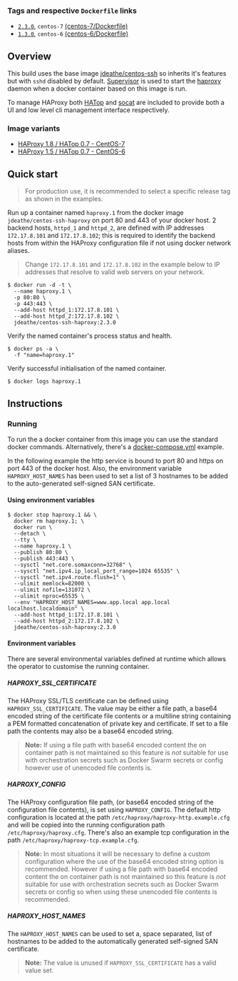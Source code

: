 ### Tags and respective `Dockerfile` links

- [`2.3.0`](https://github.com/jdeathe/centos-ssh-haproxy/releases/tag/2.3.0), `centos-7` [(centos-7/Dockerfile)](https://github.com/jdeathe/centos-ssh-haproxy/blob/centos-7/Dockerfile)
- [`1.3.0`](https://github.com/jdeathe/centos-ssh-haproxy/releases/tag/1.3.0), `centos-6` [(centos-6/Dockerfile)](https://github.com/jdeathe/centos-ssh-haproxy/blob/centos-6/Dockerfile)

## Overview

This build uses the base image [jdeathe/centos-ssh](https://github.com/jdeathe/centos-ssh) so inherits it's features but with `sshd` disabled by default. [Supervisor](http://supervisord.org/) is used to start the [haproxy](http://www.haproxy.org/) daemon when a docker container based on this image is run.

To manage HAProxy both [HATop](http://feurix.org/projects/hatop/) and [socat](http://www.dest-unreach.org/socat/) are included to provide both a UI and low level cli management interface respectively.

### Image variants

- [HAProxy 1.8 / HATop 0.7 - CentOS-7](https://github.com/jdeathe/centos-ssh-haproxy/blob/centos-7)
- [HAProxy 1.5 / HATop 0.7 - CentOS-6](https://github.com/jdeathe/centos-ssh-haproxy/blob/centos-6)

## Quick start

> For production use, it is recommended to select a specific release tag as shown in the examples.

Run up a container named `haproxy.1` from the docker image `jdeathe/centos-ssh-haproxy` on port 80 and 443 of your docker host. 2 backend hosts, `httpd_1` and `httpd_2`, are defined with IP addresses `172.17.8.101` and `172.17.8.102`; this is required to identify the backend hosts from within the HAProxy configuration file if not using docker network aliases.

> Change `172.17.8.101` and `172.17.8.102` in the example below to IP addresses that resolve to valid web servers on your network.

```
$ docker run -d -t \
  --name haproxy.1 \
  -p 80:80 \
  -p 443:443 \
  --add-host httpd_1:172.17.8.101 \
  --add-host httpd_2:172.17.8.102 \
  jdeathe/centos-ssh-haproxy:2.3.0
```

Verify the named container's process status and health.

```
$ docker ps -a \
  -f "name=haproxy.1"
```

Verify successful initialisation of the named container.

```
$ docker logs haproxy.1
```

## Instructions

### Running

To run the a docker container from this image you can use the standard docker commands. Alternatively, there's a [docker-compose.yml](https://github.com/jdeathe/centos-ssh-haproxy/blob/centos-7/docker-compose.yml) example.

In the following example the http service is bound to port 80 and https on port 443 of the docker host. Also, the environment variable `HAPROXY_HOST_NAMES` has been used to set a list of 3 hostnames to be added to the auto-generated self-signed SAN certificate.

#### Using environment variables

```
$ docker stop haproxy.1 && \
  docker rm haproxy.1; \
  docker run \
  --detach \
  --tty \
  --name haproxy.1 \
  --publish 80:80 \
  --publish 443:443 \
  --sysctl "net.core.somaxconn=32768" \
  --sysctl "net.ipv4.ip_local_port_range=1024 65535" \
  --sysctl "net.ipv4.route.flush=1" \
  --ulimit memlock=82000 \
  --ulimit nofile=131072 \
  --ulimit nproc=65535 \
  --env "HAPROXY_HOST_NAMES=www.app.local app.local localhost.localdomain" \
  --add-host httpd_1:172.17.8.101 \
  --add-host httpd_2:172.17.8.102 \
  jdeathe/centos-ssh-haproxy:2.3.0
```

#### Environment variables

There are several environmental variables defined at runtime which allows the operator to customise the running container.

##### HAPROXY_SSL_CERTIFICATE

The HAProxy SSL/TLS certificate can be defined using `HAPROXY_SSL_CERTIFICATE`. The value may be either a file path, a base64 encoded string of the certificate file contents or a multiline string containing a PEM formatted concatenation of private key and certificate. If set to a file path the contents may also be a base64 encoded string.

> **Note:** If using a file path with base64 encoded content the on container path is not maintained so this feature is *not* suitable for use with orchestration secrets such as Docker Swarm secrets or config however use of unencoded file contents is.

##### HAPROXY_CONFIG

The HAProxy configuration file path, (or base64 encoded string of the configuration file contents), is set using `HAPROXY_CONFIG`. The default http configuration is located at the path `/etc/haproxy/haproxy-http.example.cfg` and will be copied into the running configuration path `/etc/haproxy/haproxy.cfg`. There's also an example tcp configuration in the path `/etc/haproxy/haproxy-tcp.example.cfg`.

> **Note:** In most situations it will be necessary to define a custom configuration where the use of the base64 encoded string option is recommended. However if using a file path with base64 encoded content the on container path is not maintained so this feature is *not* suitable for use with orchestration secrets such as Docker Swarm secrets or config so when using these unencoded file contents is recommended.

##### HAPROXY_HOST_NAMES

The `HAPROXY_HOST_NAMES` can be used to set a, space separated, list of hostnames to be added to the automatically generated self-signed SAN certificate.

> **Note:** The value is unused if `HAPROXY_SSL_CERTIFICATE` has a valid value set.

